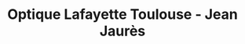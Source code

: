 ---
title: "Optique Lafayette Toulouse - Jean Jaurès"
url: /toulouse/optique-lafayette-toulouse-jean-jaures/
shop: opticien
---